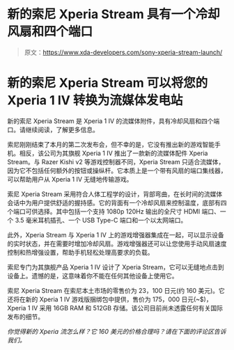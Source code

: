 # 新的索尼 Xperia Stream 具有一个冷却风扇和四个端口

> 原文：<https://www.xda-developers.com/sony-xperia-stream-launch/>

# 新的索尼 Xperia Stream 可以将您的 Xperia 1 IV 转换为流媒体发电站

新的索尼 Xperia Stream 是 Xperia 1 IV 的流媒体附件，具有冷却风扇和四个端口。请继续阅读，了解更多信息。

索尼刚刚结束了本月的第二次发布会，但不幸的是，它没有推出新的游戏智能手机。相反，该公司为其旗舰 Xperia 1 IV 推出了一款新的流媒体配件 Xperia Stream。与 Razer Kishi v2 等游戏控制器不同，Xperia Stream 只适合流媒体，因为它不包括任何额外的按钮或操纵杆。它本质上是一个带有风扇的端口集线器，可以帮助用户从 Xperia 1 IV 无缝地传输游戏。

索尼 Xperia Stream 采用符合人体工程学的设计，背部弯曲，在长时间的流媒体会话中为用户提供舒适的握持感。它的背面有一个冷却风扇来控制温度，底部有四个端口可供选择。其中包括一个支持 1080p 120Hz 输出的全尺寸 HDMI 端口、一个 3.5 毫米耳机插孔、一个 USB Type-C 端口和一个以太网端口。

此外，Xperia Stream 与 Xperia 1 IV 上的游戏增强器集成在一起，可以显示设备的实时状态，并在需要时增加冷却风扇。游戏增强器还可以让您使用手动风扇速度控制和热增强设置，帮助手机轻松处理高要求的负载。

索尼专门为其旗舰产品 Xperia 1 IV 设计了 Xperia Stream，它可以无缝地点击到设备上。遗憾的是，这意味着你不能在任何其他设备上使用它。

索尼 Xperia Stream 在索尼本土市场的零售价为 23，100 日元(约 160 美元)。它还将在新的 Xperia 1 IV 游戏版捆绑包中提供，售价为 175，000 日元(~$)，Xperia 1 IV 采用 16GB RAM 和 512GB 存储。该公司目前尚未透露任何有关国际发布的细节。

*你觉得新的 Xperia 流怎么样？它 160 美元的价格合理吗？请在下面的评论区告诉我们。*